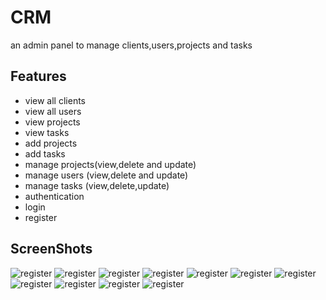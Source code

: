 
# CRM

an admin panel to manage clients,users,projects and tasks



## Features

- view all clients
- view all users
- view projects
- view tasks
- add projects
- add tasks
- manage projects(view,delete and update)
- manage users (view,delete and update)
- manage tasks (view,delete,update)
- authentication
- login
- register

## ScreenShots
![register](/../main/ScreenShots/register.png?raw=true "register")
![register](/../main/ScreenShots/login.png?raw=true "login")
![register](/../main/ScreenShots/main.png?raw=true "main")
![register](/../main/ScreenShots/view_all_clients.png?raw=true "all clients")
![register](/../main/ScreenShots/view_all_projects.png?raw=true "all projects")
![register](/../main/ScreenShots/view_all_users?raw=true "all users")
![register](/../main/ScreenShots/add_project.png?raw=true "add a project")
![register](/../main/ScreenShots/view_project.png?raw=true "view a project")
![register](/../main/ScreenShots/view_user.png?raw=true "view an user")
![register](/../main/ScreenShots/add_a_task.png?raw=true "add a task")
![register](/../main/ScreenShots/edit_task.png?raw=true "edit a task")

